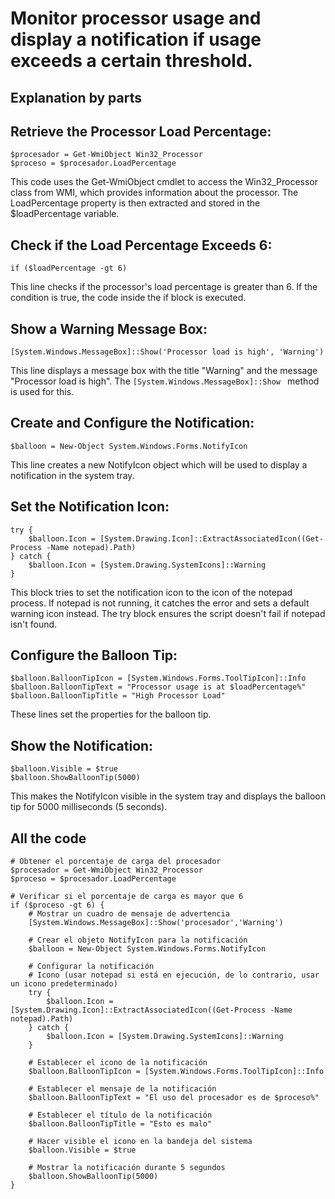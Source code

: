 # Monitor processor usage and display a notification if usage exceeds a certain threshold.

## Explanation by parts

## Retrieve the Processor Load Percentage:

```
$procesador = Get-WmiObject Win32_Processor
$proceso = $procesador.LoadPercentage
```
This code uses the Get-WmiObject cmdlet to access the Win32_Processor class from WMI, which provides information about the processor. The LoadPercentage property is then extracted and stored in the $loadPercentage variable.

## Check if the Load Percentage Exceeds 6:
```
if ($loadPercentage -gt 6)
```
This line checks if the processor's load percentage is greater than 6. If the condition is true, the code inside the if block is executed.

## Show a Warning Message Box:
```
[System.Windows.MessageBox]::Show('Processor load is high', 'Warning')
```
This line displays a message box with the title "Warning" and the message "Processor load is high". The `[System.Windows.MessageBox]::Show ` method is used for this.

## Create and Configure the Notification:
```
$balloon = New-Object System.Windows.Forms.NotifyIcon
```
This line creates a new NotifyIcon object which will be used to display a notification in the system tray.

## Set the Notification Icon:
```
try {
    $balloon.Icon = [System.Drawing.Icon]::ExtractAssociatedIcon((Get-Process -Name notepad).Path)
} catch {
    $balloon.Icon = [System.Drawing.SystemIcons]::Warning
}
```
This block tries to set the notification icon to the icon of the notepad process. If notepad is not running, it catches the error and sets a default warning icon instead. The try block ensures the script doesn't fail if notepad isn't found.

## Configure the Balloon Tip:
```
$balloon.BalloonTipIcon = [System.Windows.Forms.ToolTipIcon]::Info
$balloon.BalloonTipText = "Processor usage is at $loadPercentage%"
$balloon.BalloonTipTitle = "High Processor Load"
```
These lines set the properties for the balloon tip.

## Show the Notification:
```
$balloon.Visible = $true
$balloon.ShowBalloonTip(5000)
```
This makes the NotifyIcon visible in the system tray and displays the balloon tip for 5000 milliseconds (5 seconds).

## All the code
```
# Obtener el porcentaje de carga del procesador
$procesador = Get-WmiObject Win32_Processor
$proceso = $procesador.LoadPercentage

# Verificar si el porcentaje de carga es mayor que 6
if ($proceso -gt 6) {
    # Mostrar un cuadro de mensaje de advertencia
    [System.Windows.MessageBox]::Show('procesador','Warning')

    # Crear el objeto NotifyIcon para la notificación
    $balloon = New-Object System.Windows.Forms.NotifyIcon

    # Configurar la notificación
    # Icono (usar notepad si está en ejecución, de lo contrario, usar un icono predeterminado)
    try {
        $balloon.Icon = [System.Drawing.Icon]::ExtractAssociatedIcon((Get-Process -Name notepad).Path)
    } catch {
        $balloon.Icon = [System.Drawing.SystemIcons]::Warning
    }

    # Establecer el icono de la notificación
    $balloon.BalloonTipIcon = [System.Windows.Forms.ToolTipIcon]::Info

    # Establecer el mensaje de la notificación
    $balloon.BalloonTipText = "El uso del procesador es de $proceso%"

    # Establecer el título de la notificación
    $balloon.BalloonTipTitle = "Esto es malo"

    # Hacer visible el icono en la bandeja del sistema
    $balloon.Visible = $true

    # Mostrar la notificación durante 5 segundos
    $balloon.ShowBalloonTip(5000)
}
```
